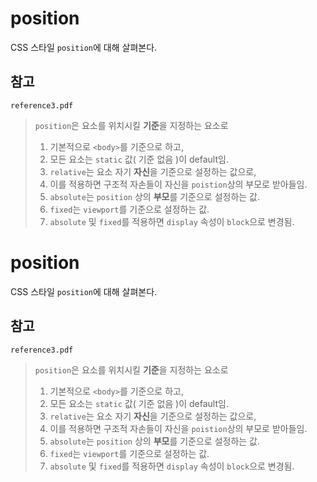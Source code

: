 # position
CSS 스타일 `position`에 대해 살펴본다.

## 참고
`reference3.pdf`

> `position`은 요소를 위치시킬 **기준**을 지정하는 요소로
> 1. 기본적으로 `<body>`를 기준으로 하고,
> 2. 모든 요소는 `static` 값( 기준 없음 )이 default임.
> 3. `relative`는 요소 자기 **자신**을 기준으로 설정하는 값으로,
> 4. 이를 적용하면 구조적 자손들이 자신을 `poistion`상의 부모로 받아들임.
> 5. `absolute`는 `position` 상의 **부모**를 기준으로 설정하는 값.
> 6. `fixed`는 `viewport`를 기준으로 설정하는 값.
> 7. `absolute` 및 `fixed`를 적용하면 `display` 속성이 `block`으로 변경됨.
# position
CSS 스타일 `position`에 대해 살펴본다.

## 참고
`reference3.pdf`

> `position`은 요소를 위치시킬 **기준**을 지정하는 요소로
> 1. 기본적으로 `<body>`를 기준으로 하고,
> 2. 모든 요소는 `static` 값( 기준 없음 )이 default임.
> 3. `relative`는 요소 자기 **자신**을 기준으로 설정하는 값으로,
> 4. 이를 적용하면 구조적 자손들이 자신을 `poistion`상의 부모로 받아들임.
> 5. `absolute`는 `position` 상의 **부모**를 기준으로 설정하는 값.
> 6. `fixed`는 `viewport`를 기준으로 설정하는 값.
> 7. `absolute` 및 `fixed`를 적용하면 `display` 속성이 `block`으로 변경됨.
